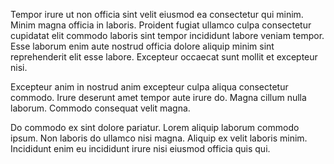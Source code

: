Tempor irure ut non officia sint velit eiusmod ea consectetur qui minim. Minim magna officia in laboris. Proident fugiat ullamco culpa consectetur cupidatat elit commodo laboris sint tempor incididunt labore veniam tempor. Esse laborum enim aute nostrud officia dolore aliquip minim sint reprehenderit elit esse labore. Excepteur occaecat sunt mollit et excepteur nisi.

Excepteur anim in nostrud anim excepteur culpa aliqua consectetur commodo. Irure deserunt amet tempor aute irure do. Magna cillum nulla laborum. Commodo consequat velit magna.

Do commodo ex sint dolore pariatur. Lorem aliquip laborum commodo ipsum. Non laboris do ullamco nisi magna. Aliquip ex velit laboris minim. Incididunt enim eu incididunt irure nisi eiusmod officia quis qui.